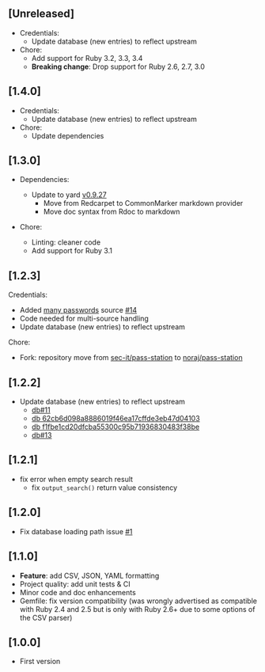 ## [Unreleased]

- Credentials:
  - Update database (new entries) to reflect upstream
- Chore:
  - Add support for Ruby 3.2, 3.3, 3.4
  - **Breaking change**: Drop support for Ruby 2.6, 2.7, 3.0

## [1.4.0]

- Credentials:
  - Update database (new entries) to reflect upstream
- Chore:
  - Update dependencies

## [1.3.0]

- Dependencies:
  - Update to yard [v0.9.27](https://github.com/lsegal/yard/releases/tag/v0.9.27)
    - Move from Redcarpet to CommonMarker markdown provider
    - Move doc syntax from Rdoc to markdown

- Chore:
  - Linting: cleaner code
  - Add support for Ruby 3.1

## [1.2.3]

Credentials:

- Added [many passwords](https://github.com/many-passwords/many-passwords) source [#14][#14]
- Code needed for multi-source handling
- Update database (new entries) to reflect upstream

Chore:

- Fork: repository move from [sec-it/pass-station](https://github.com/sec-it/pass-station) to [noraj/pass-station](https://github.com/noraj/pass-station)

[#14]:https://github.com/noraj/pass-station/issues/14

## [1.2.2]

- Update database (new entries) to reflect upstream
  - [db#11](https://github.com/ihebski/DefaultCreds-cheat-sheet/pull/11/files)
  - [db 62cb6d098a8886019f46ea17cffde3eb47d04103](https://github.com/ihebski/DefaultCreds-cheat-sheet/commit/62cb6d098a8886019f46ea17cffde3eb47d04103)
  - [db f1fbe1cd20dfcba55300c95b71936830483f38be](https://github.com/ihebski/DefaultCreds-cheat-sheet/commit/f1fbe1cd20dfcba55300c95b71936830483f38be)
  - [db#13](https://github.com/ihebski/DefaultCreds-cheat-sheet/pull/13/files)

## [1.2.1]

- fix error when empty search result
  - fix `output_search()` return value consistency

## [1.2.0]

- Fix database loading path issue [#1](https://github.com/sec-it/pass-station/issues/1)

## [1.1.0]

- **Feature**: add CSV, JSON, YAML formatting
- Project quality: add unit tests & CI
- Minor code and doc enhancements
- Gemfile: fix version compatibility (was wrongly advertised as compatible with Ruby 2.4 and 2.5 but is only with Ruby 2.6+ due to some options of the CSV parser)

## [1.0.0]

- First version
